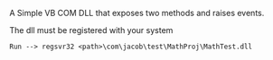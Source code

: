 A Simple VB COM DLL that exposes two methods and raises events.

The dll must be registered with your system
```
Run --> regsvr32 <path>\com\jacob\test\MathProj\MathTest.dll
```